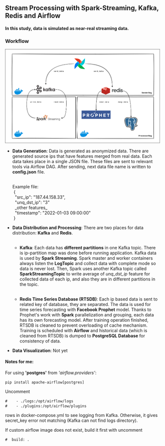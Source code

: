 ## Stream Processing with Spark-Streaming, Kafka, Redis and Airflow

#### In this study, data is simulated as near-real streaming data.

### Workflow

![MarineGEO circle logo](schema/workflow_schema.png "MarineGEO logo")


- **Data Generation**: Data is generated as anonymized data. There are generated source ips that have features merged from real data.
Each data takes place in a single JSON file. These files are sent to relevant tools via Airflow DAG.
After sending, next data file name is written to **config.json** file.

  <br>
    Example file: <br>
  &nbsp;{ <br>
  &nbsp; "src_ip": "187.44.158.33", <br>  
  &nbsp; "unq_dst_ip": "3" <br>
  &nbsp; _other features_ <br>
  &nbsp; "timestamp": "2022-01-03 09:00:00" <br>
  &nbsp;} <br>
  

- **Data Distribution and Processing**: There are two places for data distribution: **Kafka** and **Redis**. <br><br>
  - **Kafka**: Each data has **different partitions** in one Kafka topic. There is ip-partition map was done before running application.
  Kafka data is used by **Spark Streaming**. Spark master and worker containers always listen the **LogTopic** and collect data with complete mode so
  data is never lost. Then, Spark uses another Kafka topic called **SparkStreamingTopic** to write average of _unq_dst_ip_ feature 
  for collected data of each ip, and also they are in different partitions in the topic. <br> <br>

  - **Redis Time Series Database (RTSDB)**: Each ip based data is sent to related key of database, they are separated. The data is used for time series forecasting 
  with **Facebook Prophet** model. Thanks to Prophet's work with **Spark** parallelization and grouping, each data has its own forecasting model.
  After training operation finished, RTSDB is cleaned to prevent overloading of cache mechanism. Training is scheduled with **Airflow**
  and historical data (which is cleaned from RTSDB) is dumped to **PostgreSQL Database** for consistency of data. 


- **Data Visualization**: Not yet


#### Notes for me:
For using **'postgres'** from *'airflow.providers'*:

```angular2html
pip install apache-airflow[postgres]
```

Uncomment
```angular2html
#    - ./logs:/opt/airflow/logs
#    - ./plugins:/opt/airflow/plugins
``` 
rows in docker-compose.yml to see logging from Kafka. Otherwise, it gives secret_key error not matching (Kafka can not find logs directory).

If custom airflow image does not exist, build it first with uncomment
```angular2html
#  build: .
```